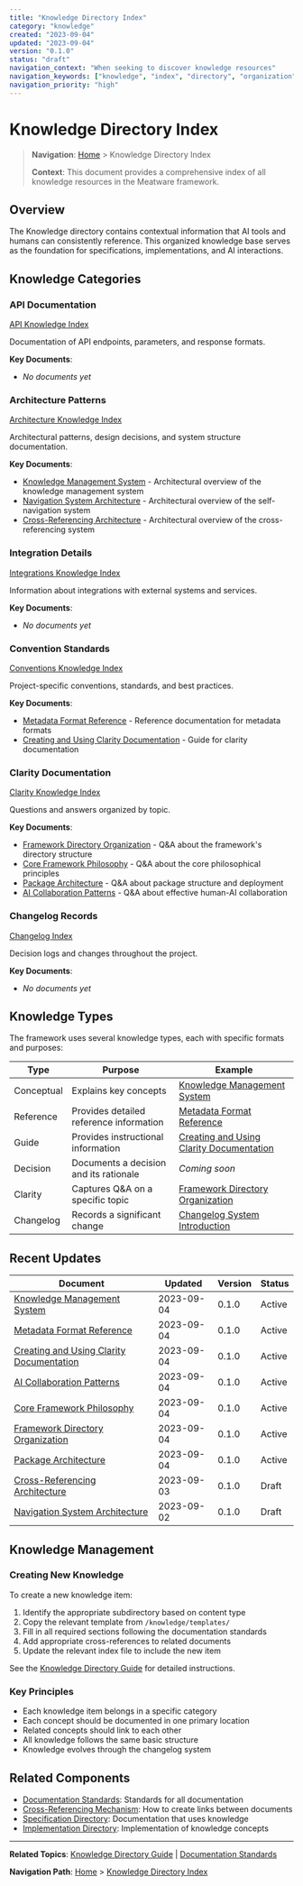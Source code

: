 ```yaml
---
title: "Knowledge Directory Index"
category: "knowledge"
created: "2023-09-04"
updated: "2023-09-04"
version: "0.1.0"
status: "draft"
navigation_context: "When seeking to discover knowledge resources"
navigation_keywords: ["knowledge", "index", "directory", "organization"]
navigation_priority: "high"
---
```


# Knowledge Directory Index

> **Navigation**: [Home](/index.md) > Knowledge Directory Index
>
> **Context**: This document provides a comprehensive index of all knowledge resources in the Meatware framework.

## Overview

The Knowledge directory contains contextual information that AI tools and humans can consistently reference. This organized knowledge base serves as the foundation for specifications, implementations, and AI interactions.

## Knowledge Categories

### API Documentation

[API Knowledge Index](/knowledge/api/index.md)

Documentation of API endpoints, parameters, and response formats.

**Key Documents**:
- *No documents yet*

### Architecture Patterns

[Architecture Knowledge Index](/knowledge/architecture/index.md)

Architectural patterns, design decisions, and system structure documentation.

**Key Documents**:
- [Knowledge Management System](/knowledge/architecture/knowledge-management-system.md) - Architectural overview of the knowledge management system
- [Navigation System Architecture](/knowledge/architecture/navigation-system.md) - Architectural overview of the self-navigation system
- [Cross-Referencing Architecture](/knowledge/architecture/cross-referencing.md) - Architectural overview of the cross-referencing system

### Integration Details

[Integrations Knowledge Index](/knowledge/integrations/index.md)

Information about integrations with external systems and services.

**Key Documents**:
- *No documents yet*

### Convention Standards

[Conventions Knowledge Index](/knowledge/conventions/index.md)

Project-specific conventions, standards, and best practices.

**Key Documents**:
- [Metadata Format Reference](/knowledge/conventions/metadata-format-reference.md) - Reference documentation for metadata formats
- [Creating and Using Clarity Documentation](/knowledge/conventions/creating-clarity-documentation.md) - Guide for clarity documentation

### Clarity Documentation

[Clarity Knowledge Index](/knowledge/clarity/index.md)

Questions and answers organized by topic.

**Key Documents**:
- [Framework Directory Organization](/knowledge/clarity/framework-structure/directory-organization.md) - Q&A about the framework's directory structure
- [Core Framework Philosophy](/knowledge/clarity/framework-structure/core-philosophy.md) - Q&A about the core philosophical principles
- [Package Architecture](/knowledge/clarity/technical-implementation/package-architecture.md) - Q&A about package structure and deployment
- [AI Collaboration Patterns](/knowledge/clarity/usage-patterns/ai-collaboration.md) - Q&A about effective human-AI collaboration

### Changelog Records

[Changelog Index](/knowledge/changelog/index.md)

Decision logs and changes throughout the project.

**Key Documents**:
- *No documents yet*

## Knowledge Types

The framework uses several knowledge types, each with specific formats and purposes:

| Type | Purpose | Example |
|------|---------|---------|
| Conceptual | Explains key concepts | [Knowledge Management System](/knowledge/architecture/knowledge-management-system.md) |
| Reference | Provides detailed reference information | [Metadata Format Reference](/knowledge/conventions/metadata-format-reference.md) |
| Guide | Provides instructional information | [Creating and Using Clarity Documentation](/knowledge/conventions/creating-clarity-documentation.md) |
| Decision | Documents a decision and its rationale | *Coming soon* |
| Clarity | Captures Q&A on a specific topic | [Framework Directory Organization](/knowledge/clarity/framework-structure/directory-organization.md) |
| Changelog | Records a significant change | [Changelog System Introduction](/knowledge/changelog/2023-09-04-changelog-system-introduction.md) |

## Recent Updates

| Document | Updated | Version | Status |
|----------|---------|---------|--------|
| [Knowledge Management System](/knowledge/architecture/knowledge-management-system.md) | 2023-09-04 | 0.1.0 | Active |
| [Metadata Format Reference](/knowledge/conventions/metadata-format-reference.md) | 2023-09-04 | 0.1.0 | Active |
| [Creating and Using Clarity Documentation](/knowledge/conventions/creating-clarity-documentation.md) | 2023-09-04 | 0.1.0 | Active |
| [AI Collaboration Patterns](/knowledge/clarity/usage-patterns/ai-collaboration.md) | 2023-09-04 | 0.1.0 | Active |
| [Core Framework Philosophy](/knowledge/clarity/framework-structure/core-philosophy.md) | 2023-09-04 | 0.1.0 | Active |
| [Framework Directory Organization](/knowledge/clarity/framework-structure/directory-organization.md) | 2023-09-04 | 0.1.0 | Active |
| [Package Architecture](/knowledge/clarity/technical-implementation/package-architecture.md) | 2023-09-04 | 0.1.0 | Active |
| [Cross-Referencing Architecture](/knowledge/architecture/cross-referencing.md) | 2023-09-03 | 0.1.0 | Draft |
| [Navigation System Architecture](/knowledge/architecture/navigation-system.md) | 2023-09-02 | 0.1.0 | Draft |

## Knowledge Management

### Creating New Knowledge

To create a new knowledge item:
1. Identify the appropriate subdirectory based on content type
2. Copy the relevant template from `/knowledge/templates/`
3. Fill in all required sections following the documentation standards
4. Add appropriate cross-references to related documents
5. Update the relevant index file to include the new item

See the [Knowledge Directory Guide](/knowledge/README.md) for detailed instructions.

### Key Principles

- Each knowledge item belongs in a specific category
- Each concept should be documented in one primary location
- Related concepts should link to each other
- All knowledge follows the same basic structure
- Knowledge evolves through the changelog system

## Related Components

- [Documentation Standards](/docs/documentation-standards.md): Standards for all documentation
- [Cross-Referencing Mechanism](/docs/cross-referencing.md): How to create links between documents
- [Specification Directory](/specification/index.md): Documentation that uses knowledge
- [Implementation Directory](/implementation/index.md): Implementation of knowledge concepts

---

**Related Topics**: [Knowledge Directory Guide](/knowledge/README.md) | [Documentation Standards](/docs/documentation-standards.md)

**Navigation Path**: [Home](/index.md) > [Knowledge Directory Index](/knowledge/index.md)